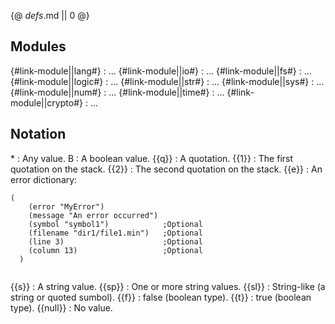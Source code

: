 {@ _defs_.md || 0 @}

## Modules

{#link-module||lang#}
: ...
{#link-module||io#}
: ...
{#link-module||fs#}
: ...
{#link-module||logic#}
: ...
{#link-module||str#}
: ...
{#link-module||sys#}
: ...
{#link-module||num#}
: ...
{#link-module||time#}
: ...
{#link-module||crypto#}
: ...

## Notation

\*
: Any value.
B
: A boolean value.
{{q}}
: A quotation.
{{1}}
: The first quotation on the stack.
{{2}}
: The second quotation on the stack.
{{e}}
: An error dictionary:
  <pre><code>(
    (error "MyError")
    (message "An error occurred")
    (symbol "symbol1")            ;Optional
    (filename "dir1/file1.min")   ;Optional
    (line 3)                      ;Optional
    (column 13)                   ;Optional
  )
  </code></pre>
{{s}}
: A string value.
{{sp}}
: One or more string values.
{{sl}}
: String-like (a string or quoted sumbol).
{{f}}
: false (boolean type).
{{t}}
: true (boolean type).
{{null}}
: No value.
